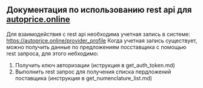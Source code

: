 ## Документация по использованию rest api для [autoprice.online](https://autoprice.online/)

Для взаимодействия с rest api необходима учетная запись в системе: <https://autoprice.online/provider_profile>
Когда учетная запись существует, можно получить данные по предложениям посставщика с помощью rest запроса, для этого небходимо:
1. Получить ключ авторизации (иструкция в get_auth_token.md)
2. Выполнить rest запрос для получения списка пердложений поставщика (инструкция в get_numenclature_list.md)
